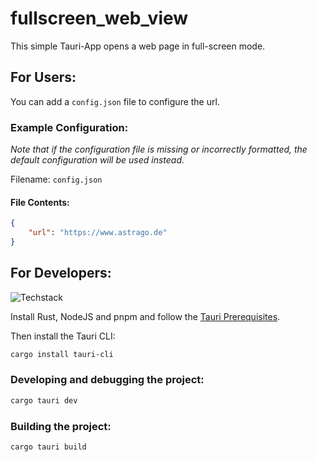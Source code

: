 # fullscreen_web_view

This simple Tauri-App opens a web page in full-screen mode.

## For Users:
You can add a `config.json` file to configure the url.

### Example Configuration:
*Note that if the configuration file is missing or incorrectly formatted, the default configuration will be used instead.*

Filename: `config.json`
#### File Contents:
```json
{
    "url": "https://www.astrago.de"
}
```

## For Developers:
![Techstack](https://skillicons.dev/icons?i=rust,vue,ts)

Install Rust, NodeJS and pnpm and follow the [Tauri Prerequisites](https://tauri.app/v1/guides/getting-started/prerequisites). 

Then install the Tauri CLI:
```sh
cargo install tauri-cli
```

### Developing and debugging the project:
```sh
cargo tauri dev
```

### Building the project:
```sh
cargo tauri build
```
